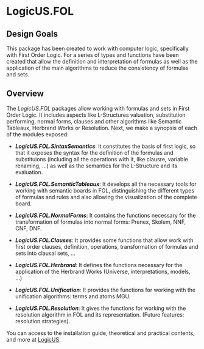 # LogicUS.FOL

## Design Goals

This package has been created to work with computer logic, specifically with First Order Logic. For a series of types and functions have been created that allow the definition and interpretation of formulas as well as the application of the main algorithms to reduce the consistency of formulas and sets.

## Overview

The _LogicUS.FOL_ packages allow working with formulas and sets in First Order Logic. It includes aspects like L-Structures valuation, substitution performing, normal forms, clauses and other algorithms like Semantic Tableaux, Herbrand Works or Resolution. Next, we make a synopsis of each of the modules exposed:

- **_LogicUS.FOL.SintaxSemantics_**:
  It constitutes the basis of first logic, so that it exposes the syntax for the definition of the formulas and substituions (including all the operations with it, like clausre, variable renaming, ...) as well as the semantics for the L-Structure and its evaluation.

- **_LogicUS.FOL.SemanticTableaux_**: It develops all the necessary tools for working with semantic boards in FOL, distinguishing the different types of formulas and rules and also allowing the visualization of the complete board.

- **_LogicUS.FOL.NormalForms_**: It contains the functions necessary for the transformation of formulas into normal forms: Prenex, Skolem, NNF, CNF, DNF.

- **_LogicUS.FOL.Clauses_**: It provides some functions that allow work with first order clauses, definition, operations, transformation of formulas and sets into clausal sets, ...

- **_LogicUS.FOL.Herbrand_**: It defines the functions necessary for the application of the Herbrand Works (Universe, interpretations, models, ...)

- **_LogicUS.FOL.Unification_**: It provides the functions for working with the unification algorithms: terms and atoms MGU.

- **_LogicUS.FOL.Resolution_**: It gives the functions for working with the resolution algorithm in FOL and its representation. (Future features: resolution strategies).

You can access to the installation guide, theoretical and practical contents, and more at [LogicUS](https://ramgonvictor.wixsite.com/logicus).
